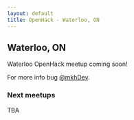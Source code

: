 ```yaml
---
layout: default
title: OpenHack - Waterloo, ON 
---
```


## Waterloo, ON

Waterloo OpenHack meetup coming soon!

For more info bug [@mkhDev](http://twitter.com/mkhDev).

### Next meetups

TBA
